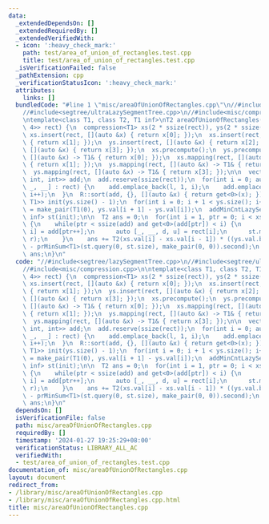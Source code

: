 ```yaml
---
data:
  _extendedDependsOn: []
  _extendedRequiredBy: []
  _extendedVerifiedWith:
  - icon: ':heavy_check_mark:'
    path: test/area_of_union_of_rectangles.test.cpp
    title: test/area_of_union_of_rectangles.test.cpp
  _isVerificationFailed: false
  _pathExtension: cpp
  _verificationStatusIcon: ':heavy_check_mark:'
  attributes:
    links: []
  bundledCode: "#line 1 \"misc/areaOfUnionOfRectangles.cpp\"\n//#include<segtree/lazySegmentTree.cpp>\n\
    //#include<segtree/ultraLazySegmentTree.cpp>\n//#include<misc/compression.cpp>\n\
    \ntemplate<class T1, class T2, T1 inf>\nT2 areaOfUnionOfRectangles(vector<array<T1,\
    \ 4>> rect) {\n  compression<T1> xs(2 * ssize(rect)), ys(2 * ssize(rect));\n \
    \ xs.insert(rect, [](auto &x) { return x[0]; });\n  xs.insert(rect, [](auto &x)\
    \ { return x[1]; });\n  ys.insert(rect, [](auto &x) { return x[2]; });\n  ys.insert(rect,\
    \ [](auto &x) { return x[3]; });\n  xs.precompute();\n  ys.precompute();\n  xs.mapping(rect,\
    \ [](auto &x) -> T1& { return x[0]; });\n  xs.mapping(rect, [](auto &x) -> T1&\
    \ { return x[1]; });\n  ys.mapping(rect, [](auto &x) -> T1& { return x[2]; });\n\
    \  ys.mapping(rect, [](auto &x) -> T1& { return x[3]; });\n\n  vector<tuple<T1,\
    \ int, int>> add;\n  add.reserve(ssize(rect));\n  for(int i = 0; auto &[l, r,\
    \ _, __] : rect) {\n    add.emplace_back(l, 1, i);\n    add.emplace_back(r, -1,\
    \ i++);\n  }\n  R::sort(add, {}, [](auto &x) { return get<0>(x); });\n\n  vector<pair<T1,\
    \ T1>> init(ys.size() - 1);\n  for(int i = 0; i + 1 < ys.size(); i++)\n    init[i]\
    \ = make_pair(T1(0), ys.val[i + 1] - ys.val[i]);\n  addMinCntLazySegmentTree<T1,\
    \ inf> st(init);\n\n  T2 ans = 0;\n  for(int i = 1, ptr = 0; i < xs.size(); i++)\
    \ {\n    while(ptr < ssize(add) and get<0>(add[ptr]) < i) {\n      auto [x, r,\
    \ i] = add[ptr++];\n      auto [_, __, d, u] = rect[i];\n      st.modify(d, u,\
    \ r);\n    }\n    ans += T2(xs.val[i] - xs.val[i - 1]) * ((ys.val.back() - ys.val[0])\
    \ - prMinSum<T1>(st.query(0, st.size), make_pair(0, 0)).second);\n  }\n\n  return\
    \ ans;\n}\n"
  code: "//#include<segtree/lazySegmentTree.cpp>\n//#include<segtree/ultraLazySegmentTree.cpp>\n\
    //#include<misc/compression.cpp>\n\ntemplate<class T1, class T2, T1 inf>\nT2 areaOfUnionOfRectangles(vector<array<T1,\
    \ 4>> rect) {\n  compression<T1> xs(2 * ssize(rect)), ys(2 * ssize(rect));\n \
    \ xs.insert(rect, [](auto &x) { return x[0]; });\n  xs.insert(rect, [](auto &x)\
    \ { return x[1]; });\n  ys.insert(rect, [](auto &x) { return x[2]; });\n  ys.insert(rect,\
    \ [](auto &x) { return x[3]; });\n  xs.precompute();\n  ys.precompute();\n  xs.mapping(rect,\
    \ [](auto &x) -> T1& { return x[0]; });\n  xs.mapping(rect, [](auto &x) -> T1&\
    \ { return x[1]; });\n  ys.mapping(rect, [](auto &x) -> T1& { return x[2]; });\n\
    \  ys.mapping(rect, [](auto &x) -> T1& { return x[3]; });\n\n  vector<tuple<T1,\
    \ int, int>> add;\n  add.reserve(ssize(rect));\n  for(int i = 0; auto &[l, r,\
    \ _, __] : rect) {\n    add.emplace_back(l, 1, i);\n    add.emplace_back(r, -1,\
    \ i++);\n  }\n  R::sort(add, {}, [](auto &x) { return get<0>(x); });\n\n  vector<pair<T1,\
    \ T1>> init(ys.size() - 1);\n  for(int i = 0; i + 1 < ys.size(); i++)\n    init[i]\
    \ = make_pair(T1(0), ys.val[i + 1] - ys.val[i]);\n  addMinCntLazySegmentTree<T1,\
    \ inf> st(init);\n\n  T2 ans = 0;\n  for(int i = 1, ptr = 0; i < xs.size(); i++)\
    \ {\n    while(ptr < ssize(add) and get<0>(add[ptr]) < i) {\n      auto [x, r,\
    \ i] = add[ptr++];\n      auto [_, __, d, u] = rect[i];\n      st.modify(d, u,\
    \ r);\n    }\n    ans += T2(xs.val[i] - xs.val[i - 1]) * ((ys.val.back() - ys.val[0])\
    \ - prMinSum<T1>(st.query(0, st.size), make_pair(0, 0)).second);\n  }\n\n  return\
    \ ans;\n}\n"
  dependsOn: []
  isVerificationFile: false
  path: misc/areaOfUnionOfRectangles.cpp
  requiredBy: []
  timestamp: '2024-01-27 19:25:29+08:00'
  verificationStatus: LIBRARY_ALL_AC
  verifiedWith:
  - test/area_of_union_of_rectangles.test.cpp
documentation_of: misc/areaOfUnionOfRectangles.cpp
layout: document
redirect_from:
- /library/misc/areaOfUnionOfRectangles.cpp
- /library/misc/areaOfUnionOfRectangles.cpp.html
title: misc/areaOfUnionOfRectangles.cpp
---
```

